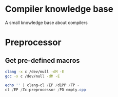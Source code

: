 # Compiler knowledge base

A small knowledge base about compilers

# Preprocessor

## Get pre-defined macros

```bash
clang -x c /dev/null -dM -E
gcc -x c /dev/null -dM -E
```

```Powershell
echo '' | clang-cl /EP /d1PP /TP -
cl /EP /Zc:preprocessor /PD empty.cpp
```

